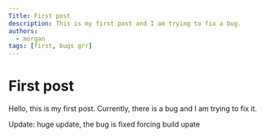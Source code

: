 ```yaml
---
Title: First post
description: This is my first post and I am trying to fix a bug.
authors:
  - morgan
tags: [first, bugs grr]
---
```


# First post

Hello, this is my first post. Currently, there is a bug and I am trying to fix it.


Update: huge update, the bug is fixed
forcing build upate
